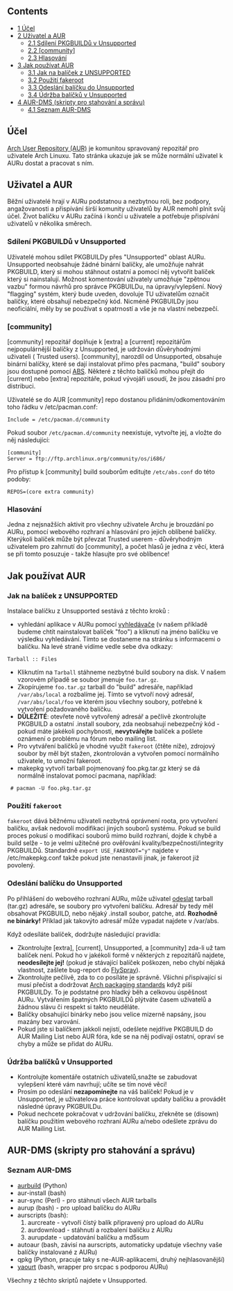 ## Contents

*   [1 Účel](#.C3.9A.C4.8Del)
*   [2 Uživatel a AUR](#U.C5.BEivatel_a_AUR)
    *   [2.1 Sdílení PKGBUILDů v Unsupported](#Sd.C3.ADlen.C3.AD_PKGBUILD.C5.AF_v_Unsupported)
    *   [2.2 [community]](#.5Bcommunity.5D)
    *   [2.3 Hlasování](#Hlasov.C3.A1n.C3.AD)
*   [3 Jak používat AUR](#Jak_pou.C5.BE.C3.ADvat_AUR)
    *   [3.1 Jak na balíček z UNSUPPORTED](#Jak_na_bal.C3.AD.C4.8Dek_z_UNSUPPORTED)
    *   [3.2 Použití fakeroot](#Pou.C5.BEit.C3.AD_fakeroot)
    *   [3.3 Odeslání balíčku do Unsupported](#Odesl.C3.A1n.C3.AD_bal.C3.AD.C4.8Dku_do_Unsupported)
    *   [3.4 Údržba balíčků v Unsupported](#.C3.9Adr.C5.BEba_bal.C3.AD.C4.8Dk.C5.AF_v_Unsupported)
*   [4 AUR-DMS (skripty pro stahování a správu)](#AUR-DMS_.28skripty_pro_stahov.C3.A1n.C3.AD_a_spr.C3.A1vu.29)
    *   [4.1 Seznam AUR-DMS](#Seznam_AUR-DMS)

## Účel

[Arch User Repository (AUR)](/index.php/Arch_User_Repository_(%C4%8Cesky) "Arch User Repository (Česky)") je komunitou spravovaný repozitář pro uživatele Arch Linuxu. Tato stránka ukazuje jak se může normální uživatel k AURu dostat a pracovat s ním.

## Uživatel a AUR

Běžní uživatelé hrají v AURu podstatnou a nezbytnou roli, bez podpory, angažovanosti a přispívání širší komunity uživatelů by AUR nemohl plnit svůj účel. Život balíčku v AURu začíná i končí u uživatele a potřebuje přispívání uživatelů v několika směrech.

### Sdílení PKGBUILDů v Unsupported

Uživatelé mohou sdílet PKGBUILDy přes "Unsupported" oblast AURu. Unsupported neobsahuje žádné binární balíčky, ale umožňuje nahrát PKGBUILD, který si mohou stáhnout ostatní a pomocí něj vytvořit balíček který si nainstalují. Možnost komentování uživately umožňuje "zpětnou vazbu" formou návrhů pro správce PKGBUILDu, na úpravy/vylepšení. Nový "flagging" systém, který bude uveden, dovoluje TU uživatelům označit balíčky, které obsahují nebezpečný kód. Nicméně PKGBUILDy jsou neoficiální, měly by se používat s opatrností a vše je na vlastní nebezpečí.

### [community]

[community] repozitář doplňuje k [extra] a [current] repozitářům nejpopulárnější balíčky z Unsupported, je udržován důvěryhodnými uživateli ( Trusted users). [community], narozdíl od Unsupported, obsahuje binární balíčky, které se dají instalovat přímo přes pacmana, "build" soubory jsou dostupné pomocí [ABS](/index.php/ABS "ABS"). Některé z těchto balíčků mohou přejít do [current] nebo [extra] repozitáře, pokud vývojáři usoudí, že jsou zásadní pro distribuci.

Uživatelé se do AUR [community] repo dostanou přidáním/odkomentováním toho řádku v /etc/pacman.conf:

```
Include = /etc/pacman.d/community

```

Pokud soubor `/etc/pacman.d/community` neexistuje, vytvořte jej, a vložte do něj následující:

```
[community]
Server = ftp://ftp.archlinux.org/community/os/i686/
```

Pro přístup k [community] build souborům editujte `/etc/abs.conf` do této podoby:

 `REPOS=(core extra community)` 

### Hlasování

Jedna z nejsnažších aktivit pro všechny uživatele Archu je brouzdání po AURu, pomocí webového rozhraní a hlasování pro jejich oblíbené balíčky. Kterýkoli balíček může být převzat Trusted userem - důvěryhodným uživatelem pro zahrnutí do [community], a počet hlasů je jedna z věcí, která se při tomto posuzuje - takže hlasujte pro své oblíbence!

## Jak používat AUR

### Jak na balíček z UNSUPPORTED

Instalace balíčku z Unsupported sestává z těchto kroků :

*   vyhledání aplikace v AURu pomocí [vyhledávače](https://aur.archlinux.org/packages.php) (v našem příkladě budeme chtít nainstalovat balíček "foo") a kliknutí na jméno balíčku ve výsledku vyhledávání. Tímto se dostaneme na stránku s informacemi o balíčku. Na levé straně vidíme vedle sebe dva odkazy:

 ` Tarball :: Files ` 

*   Kliknutím na `Tarball` stáhneme nezbytné build soubory na disk. V našem vzorovém případě se soubor jmenuje `foo.tar.gz`.
*   Zkopírujeme `foo.tar.gz` tarball do "build" adresáře, například `/var/abs/local` a rozbalíme jej. Tímto se vytvoří nový adresář, `/var/abs/local/foo` ve kterém jsou všechny soubory, potřebné k vytvoření požadovaného balíčku.
*   **DŮLEŽITÉ**: otevřete nově vytvořený adresář a pečlivě zkontrolujte PKGBUILD a ostatní .install soubory, zda neobsahují nebezpečný kód - pokud máte jakékoli pochybnosti, **nevytvářejte** balíček a pošlete oznámení o problému na fórum nebo mailing list.
*   Pro vytváření balíčků je vhodné využít `fakeroot` (čtěte níže), zdrojový soubor by měl být stažen, zkontrolován a vytvořen pomocí normálního uživatele, to umožní fakeroot.
*   makepkg vytvoří tarball pojmenovaný foo.pkg.tar.gz který se dá normálně instalovat pomocí pacmana, například:

```
 # pacman -U foo.pkg.tar.gz

```

### Použití `fakeroot`

`fakeroot` dává běžnému uživateli nezbytná oprávnení roota, pro vytvoření balíčku, avšak nedovolí modifikaci jiných souborů systému. Pokud se build proces pokusí o modifikaci souborů mimo build rozhraní, dojde k chybě a build selže - to je velmi užitečné pro ověřování kvality/bezpečnosti/integrity PKGBUILDů. Standardně `export USE_FAKEROOT="y"` najdete v /etc/makepkg.conf takže pokud jste nenastavili jinak, je fakeroot již povolený.

### Odeslání balíčku do Unsupported

Po příhlášení do webového rozhraní AURu, může uživatel [odeslat](https://aur.archlinux.org/pkgsubmit.php) tarball (tar.gz) adresáře, se soubory pro vytvoření balíčku. Adresář by tedy měl obsahovat PKGBUILD, nebo nějaký .install soubor, patche, atd. **Rozhodně ne binárky!** Příklad jak takovýto adresář může vypadat najdete v /var/abs.

Když odesíláte balíček, dodržujte následující pravidla:

*   Zkontrolujte [extra], [current], Unsupported, a [community] zda-li už tam balíček není. Pokud ho v jakékoli formě v některých z repozitářů najdete, **neodesílejte jej!** (pokud je stávající balíček poškozen, nebo chybí nějaká vlastnost, zašlete bug-report do [FlySpray](https://bugs.archlinux.org/)).
*   Zkontrolujte pečlivě, zda to co posíláte je správně. Všichni přispívající si musí přečíst a dodržovat [Arch packaging standards](/index.php/Arch_packaging_standards "Arch packaging standards") když píší PKGBUILDy. To je podstatné pro hladký běh a celkovou úspěšnost AURu. Vytvářením špatných PKGBUILDů plýtváte časem uživatelů a žádnou slávu či respekt si takto neuděláte.
*   Balíčky obsahující binárky nebo jsou velice mizerně napsány, jsou mazány bez varování.
*   Pokud jste si balíčkem jakkoli nejistí, odešlete nejdříve PKGBUILD do AUR Mailing List nebo AUR fóra, kde se na něj podívají ostatní, opraví se chyby a může se přidat do AURu.

### Údržba balíčků v Unsupported

*   Kontrolujte komentáře ostatních uživatelů,snažte se zabudovat vylepšení které vám navrhují; učíte se tím nové věci!
*   Prosím po odeslání **nezapomínejte** na váš balíček! Pokud je v Unsupported, je uživatelova práce kontrolovat updaty balíčku a provádět následné úpravy PKGBUILDu.
*   Pokud nechcete pokračovat v udržování balíčku, zřekněte se (disown) balíčku použitím webového rozhraní AURu a/nebo odešlete zprávu do AUR Mailing List.

## AUR-DMS (skripty pro stahování a správu)

### Seznam AUR-DMS

*   [aurbuild](/index.php/Aurbuild "Aurbuild") (Python)
*   aur-install (bash)
*   aur-sync (Perl) - pro stáhnutí všech AUR tarballs
*   aurup (bash) - pro upload balíčku do AURu
*   aurscripts (bash):
    1.  aurcreate - vytvoří čístý balík připravený pro upload do AURu
    2.  aurdownload - stáhnutí a rozbalení balíčku z AURu
    3.  aurupdate - updatování balíčku a md5sum
*   autoaur (bash, závisí na aurscripts, automaticky updatuje všechny vaše balíčky instalované z AURu)
*   qpkg (Python, pracuje taky s ne-AUR-aplikacemi, druhý nejhlasovanější)
*   [yaourt](/index.php/Yaourt "Yaourt") (bash, wrapper pro srcpac s podporou AURu)

Všechny z těchto skriptů najdete v Unsupported.